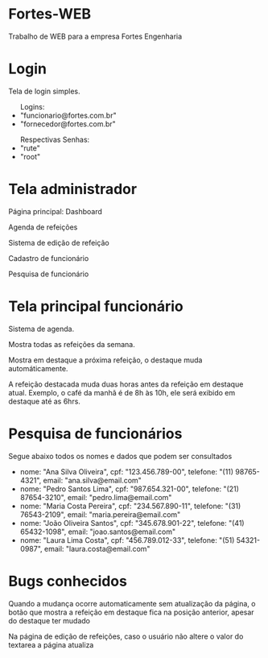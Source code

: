 # Fortes-WEB

  <p>Trabalho de WEB para a empresa Fortes Engenharia</p>

# Login

  <p>Tela de login simples.</p>
  <ul>Logins:
    <li>"funcionario@fortes.com.br"</li>
    <li>"fornecedor@fortes.com.br"</li>
  </ul>
  <ul>Respectivas Senhas:
    <li>"rute"</li>
    <li>"root"</li>
  </ul>

# Tela administrador

  <p>Página principal: Dashboard</p>
  <p>Agenda de refeições</p>
  <p>Sistema de edição de refeição</p>
  <p>Cadastro de funcionário</p>
  <p>Pesquisa de funcionário</p>
  
    
# Tela principal funcionário
  
  <p>Sistema de agenda.</p>
  <p>Mostra todas as refeições da semana.</p>
  <p>Mostra em destaque a próxima refeição, o destaque muda automáticamente.</p>
  <p>A refeição destacada muda duas horas antes da refeição em destaque atual. Exemplo, o café da manhã é de 8h às 10h, ele será exibido em destaque até as 6hrs.</p>

# Pesquisa de funcionários

  <p>Segue abaixo todos os nomes e dados que podem ser consultados</p>
  <ul>
    <li>nome: "Ana Silva Oliveira",
        cpf: "123.456.789-00",
        telefone: "(11) 98765-4321",
        email: "ana.silva@email.com"</li>
    <li>nome: "Pedro Santos Lima",
        cpf: "987.654.321-00",
        telefone: "(21) 87654-3210",
        email: "pedro.lima@email.com"</li>
    <li>nome: "Maria Costa Pereira",
        cpf: "234.567.890-11",
        telefone: "(31) 76543-2109",
        email: "maria.pereira@email.com"</li>
    <li>nome: "João Oliveira Santos",
        cpf: "345.678.901-22",
        telefone: "(41) 65432-1098",
        email: "joao.santos@email.com"</li>
    <li>nome: "Laura Lima Costa",
        cpf: "456.789.012-33",
        telefone: "(51) 54321-0987",
        email: "laura.costa@email.com"</li>
  </ul>
  
# Bugs conhecidos
  
  <p>Quando a mudança ocorre automaticamente sem atualização da página, o botão que mostra a refeição em destaque fica na posição anterior, apesar do destaque ter mudado</p>
  <p>Na página de edição de refeições, caso o usuário não altere o valor do textarea a página atualiza</p>